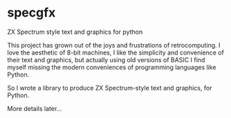 # specgfx
ZX Spectrum style text and graphics for python

This project has grown out of the joys and frustrations of retrocomputing. I love the aesthetic of 8-bit machines,
I like the simplicity and convenience of their text and graphics, but actually using old versions of BASIC I find myself
missing the modern conveniences of programming languages like Python.

So I wrote a library to produce ZX Spectrum-style text and graphics, for Python.

More details later...
